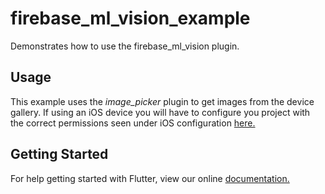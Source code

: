 # firebase_ml_vision_example

Demonstrates how to use the firebase_ml_vision plugin.

## Usage

This example uses the *image_picker* plugin to get images from the device gallery. If using an iOS device you will have to configure you project with the correct permissions seen under iOS configuration [here.](https://pub.dartlang.org/packages/image_picker)

## Getting Started

For help getting started with Flutter, view our online
[documentation.](https://flutter.io/)
